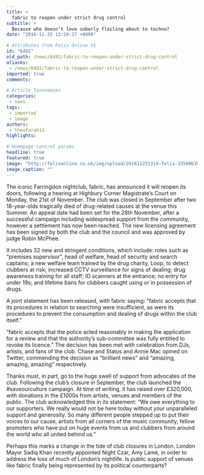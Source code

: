 ```yaml
---
title: >
  fabric to reopen under strict drug control
subtitle: >
  Because who doesn’t love soberly flailing about to techno?
date: "2016-11-25 13:19:17 +0000"

# Attributes from Felix Online V1
id: "6492"
old_path: /news/6492/fabric-to-reopen-under-strict-drug-control
aliases:
 - /news/6492/fabric-to-reopen-under-strict-drug-control
imported: true
comments:

# Article Taxonomies
categories:
 - news
tags:
 - imported
 - image
authors:
 - theofarah13
highlights:

# Homepage control params
headline: true
featured: true
image: "http://felixonline.co.uk/img/upload/201611251319-felix-3350863019_0bcbef53e8_o.jpg"
image_caption: ""
---
```


The iconic Farringdon nightclub, fabric,  has announced it will reopen its doors, following a hearing at Highbury Corner Magistrate’s Court on Monday, the 21st of November. The club was closed in September after two 18-year-olds tragically died of drug-related causes at the venue this Summer. An appeal date had been set for the 28th November, after a successful campaign including widespread support from the community, however a settlement has now been reached. The new licensing agreement has been signed by both the club and the council and was approved by judge Robin McPhee.

It includes 32 new and stringent conditions, which include: roles such as “premises supervisor”, head of welfare, head of security and search captains; a new welfare team trained by the drug charity, Loop, to detect clubbers at risk; increased CCTV surveillance for signs of dealing; drug awareness training for all staff; ID scanners at the entrance; no entry for under 19s; and lifetime bans for clubbers caught using or in possession of drugs.

A joint statement has been released, with fabric saying: “fabric accepts that its procedures in relation to searching were insufficient, as were its procedures to prevent the consumption and dealing of drugs within the club itself.”

“fabric accepts that the police acted reasonably in making the application for a review and that the authority’s sub-committee was fully entitled to revoke its licence.”
The decision has been met with celebration from DJs, artists, and fans of the club. Chase and Status and Annie Mac opined on Twitter, commending the decision as “brilliant news” and “amazing, amazing, amazing” respectively.

Thanks must, in part, go to the huge swell of support from advocates of the club. Following the club’s closure in September, the club launched the #saveourculture campaign. At time of writing, it has raised over £320,000, with donations in the £1000s  from artists, venues and members of the public. The club acknowledged this in its statement: “We owe everything to our supporters. We really would not be here today without your unparalleled support and generosity. So many different people stepped up to put their voices to our cause, artists from all corners of the music community, fellow promoters who have put on huge events from us and clubbers from around the world who all united behind us.”

Perhaps this marks a change in the tide of club closures in London. London Mayor Sadiq Khan recently appointed Night Czar, Amy Lamé, in order to address the loss of much of London’s nightlife. Is public support of venues like fabric finally being represented by its political counterparts?
